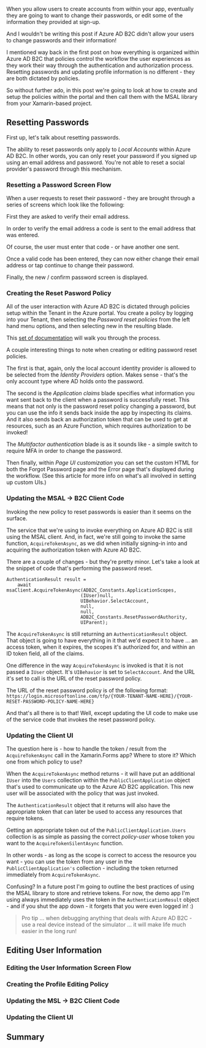 When you allow users to create accounts from within your app, eventually they are going to want to change their passwords, or edit some of the information they provided at sign-up.

And I wouldn't be writing this post if Azure AD B2C didn't allow your users to change passwords and their information!

I mentioned way back in the first post on how everything is organized within Azure AD B2C that policies control the workflow the user experiences as they work their way through the authentication and authorization process. Resetting passwords and updating profile information is no different - they are both dictated by policies.

So without further ado, in this post we're going to look at how to create and setup the policies within the portal and then call them with the MSAL library from your Xamarin-based project.

## Resetting Passwords

First up, let's talk about resetting passwords.

The ability to reset passwords only apply to _Local Accounts_ within Azure AD B2C. In other words, you can only reset your password if you signed up using an email address and password. You're not able to reset a social provider's password through this mechanism.

### Resetting a Password Screen Flow

When a user requests to reset their password - they are brought through a series of screens which look like the following:

First they are asked to verify their email address.

In order to verify the email address a code is sent to the email address that was entered.

Of course, the user must enter that code - or have another one sent.

Once a valid code has been entered, they can now either change their email address or tap continue to change their password.

Finally, the new / confirm password screen is displayed.

### Creating the Reset Pasword Policy

All of the user interaction with Azure AD B2C is dictated through policies setup within the Tenant in the Azure portal. You create a policy by logging into your Tenant, then selecting the _Password reset policies_ from the left hand menu options, and then selecting new in the resulting blade.

This [set of documentation](https://msou.co/bap) will walk you through the process.

A couple interesting things to note when creating or editing password reset policies.

The first is that, again, only the local account identity provider is allowed to be selected from the _Identity Providers_ option. Makes sense - that's the only account type where AD holds onto the password.

The second is the _Application claims_ blade specifies what information you want sent back to the client when a password is successfully reset. This means that not only is the password reset policy changing a password, but you can use the info it sends back inside the app by inspecting its claims. And it also sends back an authorization token that can be used to get at resources, such as an Azure Function, which requires authorization to be invoked!

The _Multifactor authentication_ blade is as it sounds like - a simple switch to require MFA in order to change the password.

Then finally, within _Page UI customization_ you can set the custom HTML for both the Forgot Password page and the Error page that's displayed during the workflow. (See this article for more info on what's all involved in setting up custom UIs.)

### Updating the MSAL -> B2C Client Code

Invoking the new policy to reset passwords is easier than it seems on the surface.

The service that we're using to invoke everything on Azure AD B2C is still using the MSAL client. And, in fact, we're still going to invoke the same function, `AcquireTokenAsync`, as we did when initially signing-in into and acquiring the authorization token with Azure AD B2C.

There are a couple of changes - but they're pretty minor. Let's take a look at the snippet of code that's performing the password reset.

```language-csharp
AuthenticationResult result = 
    await msaClient.AcquireTokenAsync(ADB2C_Constants.ApplicationScopes,
                           (IUser)null,
                           UIBehavior.SelectAccount,
                           null,
                           null,
                           ADB2C_Constants.ResetPasswordAuthority,
                           UIParent);
```

The `AcquireTokenAsync` is still returning an `AuthenticationResult` object. That object is going to have everything in it that we'd expect it to have ... an access token, when it expires, the scopes it's authorized for, and within an ID token field, all of the claims.

One difference in the way `AcquireTokenAsync` is invoked is that it is not passed a `IUser` object. It's `UIBehavior` is set to `SelectAccount`. And the URL it's set to call is the URL of the reset password policy.

The URL of the reset password policy is of the following format: `https://login.microsoftonline.com/tfp/{YOUR-TENANT-NAME-HERE}/{YOUR-RESET-PASSWORD-POLICY-NAME-HERE}`

And that's all there is to that! Well, except updating the UI code to make use of the service code that invokes the reset password policy.

### Updating the Client UI

The question here is - how to handle the token / result from the `AcquireTokenAsync` call in the Xamarin.Forms app? Where to store it? Which one from which policy to use?

When the `AcquireTokenAsync` method returns - it will have put an additional `IUser` into the `Users` collection within the `PublicClientApplication` object that's used to communicate up to the Azure AD B2C application. This new user will be associated with the policy that was just invoked.

The `AuthenticationResult` object that it returns will also have the appropriate token that can later be used to access any resources that require tokens.

Getting an appropriate token out of the `PublicClientApplication.Users` collection is as simple as passing the correct _policy-user_ whose token you want to the `AcquireTokenSilentAsync` function.

In other words - as long as the scope is correct to access the resource you want - you can use the token from any user in the `PublicClientApplication's` collection - including the token returned immediately from `AcquireTokenAsync`.

Confusing? In a future post I'm going to outline the best practices of using the MSAL library to store and retrieve tokens. For now, the demo app I'm using always immediately uses the token in the `AuthenticationResult` object - and if you shut the app down - it forgets that you were even logged in! :)

> Pro tip ... when debugging anything that deals with Azure AD B2C - use a real device instead of the simulator ... it will make life much easier in the long run!

## Editing User Information



### Editing the User Information Screen Flow

### Creating the Profile Editing Policy

### Updating the MSL -> B2C Client Code

### Updating the Client UI

## Summary